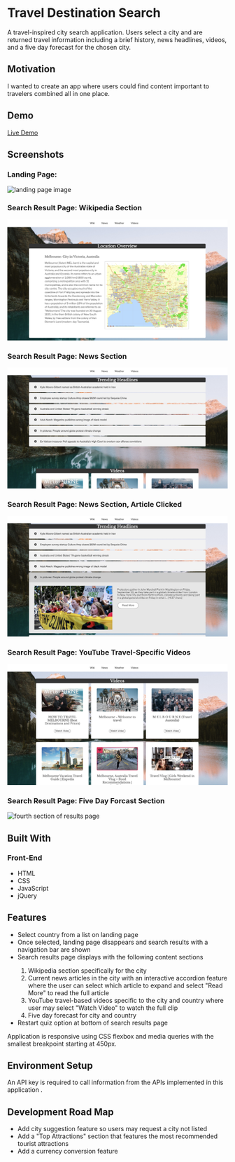 <h1>Travel Destination Search</h1>
<p>A travel-inspired city search application. Users select a city and are returned travel information including a brief history, news headlines, videos, and a five day forecast for the chosen city.
<h2>Motivation</h2>
    <p>I wanted to create an app where users could find content important to travelers combined all in one place.</p>
<h2>Demo</h2>
<a href="https://brandiherrera.github.io/travel-destination-search-api-capstone/">Live Demo</a>
<!--<h2>Build Status</h2>
    <p></p>-->
<h2>Screenshots</h2>
    <h3>Landing Page:</h3>
        <img src="images/landing-page.png" alt="landing page image"/>
    <h3>Search Result Page: Wikipedia Section</h3>
        <img src="images/first-section.png" alt="first section of results page"/>
    <h3>Search Result Page: News Section</h3>
        <img src="images/second-section.png" alt="second section of results page"/>
    <h3>Search Result Page: News Section, Article Clicked</h3>
        <img src="images/second-section-accordion-active.png" alt="second section of results page with news article clicked"/>
    <h3>Search Result Page: YouTube Travel-Specific Videos</h3>
        <img src="images/third-section.png" alt="third section of results page"/>
    <h3>Search Result Page: Five Day Forcast Section</h3>    
        <img src="images/fourth-section.png" alt="fourth section of results page"/>
<h2>Built With</h2>
    <h3>Front-End</h3>
        <ul>
            <li>HTML</li>
            <li>CSS</li>
            <li>JavaScript</li>
            <li>jQuery</li>
        </ul>
<h2>Features</h2>
    <ul>
        <li>Select country from a list on landing page</li>
        <li>Once selected, landing page disappears and search results with a navigation bar are shown</li>
        <li>Search results page displays with the following content sections</li>
        <ol>
            <li>Wikipedia section specifically for the city</li>
            <li>Current news articles in the city with an interactive accordion feature where the user can select which article to expand and select "Read More" to read the full article</li>
            <li>YouTube travel-based videos specific to the city and country where user may select "Watch Video" to watch the full clip</li>
            <li>Five day forecast for city and country</li>
        </ol>
        <li>Restart quiz option at bottom of search results page
    </ul>
    <p>Application is responsive using CSS flexbox and media queries with the smallest breakpoint starting at 450px.
<h2>Environment Setup</h2>
    <p>An API key is required to call information from the APIs implemented in this application
.<h2>Development Road Map</h2>
    <ul>
        <li>Add city suggestion feature so users may request a city not listed</li>
        <li>Add a "Top Attractions" section that features the most recommended tourist attractions</li>
        <li>Add a currency conversion feature</li>
    </ul>